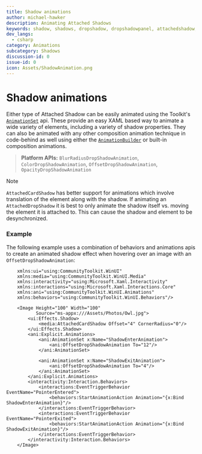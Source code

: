 ```yaml
---
title: Shadow animations
author: michael-hawker
description: Animating Attached Shadows
keywords: shadow, shadows, dropshadow, dropshadowpanel, attachedshadow, attacheddropshadow, attachedcardshadow
dev_langs:
  - csharp
category: Animations
subcategory: Shadows
discussion-id: 0
issue-id: 0
icon: Assets/ShadowAnimation.png
---
```


# Shadow animations

Either type of Attached Shadow can be easily animated using the Toolkit's [`AnimationSet`](../animations/AnimationSet.md) api. These provide an easy XAML based way to animate a wide variety of elements, including a variety of shadow properties. They can also be animated with any other composition animation technique in code-behind as well using either the [`AnimationBuilder`](../animations/AnimationBuilder.md) or built-in composition animations.

> **Platform APIs:** `BlurRadiusDropShadowAnimation`, `ColorDropShadowAnimation`, `OffsetDropShadowAnimation`, `OpacityDropShadowAnimation`

> [!NOTE]
> `AttachedCardShadow` has better support for animations which involve translation of the element along with the shadow. If animating an `AttachedDropShadow` it is best to only animate the shadow itself vs. moving the element it is attached to. This can cause the shadow and element to be desynchronized.

### Example

The following example uses a combination of behaviors and animations apis to create an animated shadow effect when hovering over an image with an `OffsetDropShadowAnimation`:

```xaml
    xmlns:ui="using:CommunityToolkit.WinUI"
    xmlns:media="using:CommunityToolkit.WinUI.Media"
    xmlns:interactivity="using:Microsoft.Xaml.Interactivity"
    xmlns:interactions="using:Microsoft.Xaml.Interactions.Core"
    xmlns:ani="using:CommunityToolkit.WinUI.Animations"
    xmlns:behaviors="using:CommunityToolkit.WinUI.Behaviors"/>

    <Image Height="100" Width="100"
           Source="ms-appx:///Assets/Photos/Owl.jpg">
        <ui:Effects.Shadow>
            <media:AttachedCardShadow Offset="4" CornerRadius="0"/>
        </ui:Effects.Shadow>
        <ani:Explicit.Animations>
            <ani:AnimationSet x:Name="ShadowEnterAnimation">
                <ani:OffsetDropShadowAnimation To="12"/>
            </ani:AnimationSet>

            <ani:AnimationSet x:Name="ShadowExitAnimation">
                <ani:OffsetDropShadowAnimation To="4"/>
            </ani:AnimationSet>
        </ani:Explicit.Animations>
        <interactivity:Interaction.Behaviors>
            <interactions:EventTriggerBehavior EventName="PointerEntered">
                <behaviors:StartAnimationAction Animation="{x:Bind ShadowEnterAnimation}"/>
            </interactions:EventTriggerBehavior>
            <interactions:EventTriggerBehavior EventName="PointerExited">
                <behaviors:StartAnimationAction Animation="{x:Bind ShadowExitAnimation}"/>
            </interactions:EventTriggerBehavior>
        </interactivity:Interaction.Behaviors>
    </Image>
```

